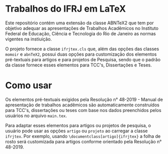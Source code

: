 # Trabalhos do IFRJ em LaTeX

Este repositório contém uma extensão da classe ABNTeX2 que tem por objetivo adequar as apresentações de Trabalhos Acadêmicos no Instituto Federal de Educação, Ciência e Tecnologia do Rio de Janeiro as normas vigentes na instiuição.

O projeto fornece a classe `ifrjtex.cls` que, além das opções das classes `momoir` e `abnTeX2`, possui duas opções para customização dos elementos pré-textuais para artigos e para projetos de Pesquisa, sendo que o padrão da classe fornece esses elementos para TCC's, Dissertações e Teses.

# Como usar
Os elementos pré-textuais exigidos pela Resolução n° 48-2019 - Manual de apresentação de trabalhos acadêmicos são automaticamente construídos para TCC's, dissertações ou teses com base nos dados preenchidos pelos usuários no arquivo `main.tex`.

Para adaptar esses elementos para artigos ou projetos de pesquisa, o usuário pode usar as opções `artigo` ou `projeto` ao carregar a classe `ifrjtex`.
Por exemplo, usando `\documentclass[artigo]{ifrjtex}` a folha de rosto será customizada para artigos conforme orientado pela Resolução n° 48-2019.
